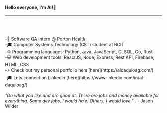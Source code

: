 #### Hello everyone, I'm Al!👋  
  
 --------------- 
 <br />  
 <br />  
 <br />  
-🌱 Software QA Intern @ Porton Health   <br /> 
-🎓 Computer Systems Technology (CST) student at BCIT   <br /> 
-⚙️ Programming languages: Python, Java, JavaScript, C, SQL, Go, Rust   <br /> 
-💻 Web development tools: ReactJS, Node, Express, Rest API, Firebase, HTML, CSS   <br /> 
-⚡ Check out my personal portfolio here [here](https://aldaquioag.com/)   <br /> 
-🎓 Lets connect on Linkedin [here](https://www.linkedin.com/in/al-daquioag/)  <br /> 

<!--
**daquioag/daquioag** is a ✨ _special_ ✨ repository because its `README.md` (this file) appears on your GitHub profile.

Here are some ideas to get you started:

- 🔭 I’m currently working on ...
- 🌱 I’m currently learning ...
- 👯 I’m looking to collaborate on ...
- 🤔 I’m looking for help with ...
- 💬 Ask me about ...
- 📫 How to reach me: ...
- 😄 Pronouns: ...
- ⚡ Fun fact: ...
🌱 Software QA Intern @ Porton Health
🎓 Computer Systems Technology (CST) student at BCIT
⚙️ Programming languages: Python, Java, JavaScript, C, SQL, Go, Rust
💻 Web development tools: ReactJS, Node, Express, Rest API, Firebase, HTML, CSS
-->

<br />
<em>"Do what you like and are good at. There are jobs and money available for everything. Some dev jobs, I would hate. Others, I would love." 
</em>.  
- Jason Wilder
